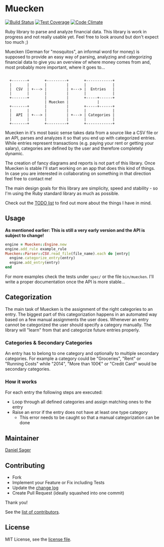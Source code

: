 # Muecken

[![Build Status](https://travis-ci.org/dsager/muecken.svg?branch=master)](https://travis-ci.org/dsager/muecken)
[![Test Coverage](https://codeclimate.com/github/dsager/muecken/badges/coverage.svg)](https://codeclimate.com/github/dsager/muecken)
[![Code Climate](https://codeclimate.com/github/dsager/muecken/badges/gpa.svg)](https://codeclimate.com/github/dsager/muecken)

Ruby library to parse and analyze financial data. This library is work in
progress and not really usable yet. Feel free to look around but don't expect
too much ;)

Muecken (German for "mosquitos", an informal word for money) is supposed to
provide an easy way of parsing, analyzing and categorizing financial data to
give you an overview of where money comes from and, most probably more
important, where it goes to...

```                                                       

  +-------+       +---------+       +------------+   
  |       |       |         |       |            |   
  |  CSV  | +---> |         | +---> |  Entries   |   
  |       |       |         |       |            |   
  +-------+       |         |       +-----+------+   
                  | Muecken |             |          
  +-------+       |         |       +-----+------+   
  |       |       |         |       |            |   
  |  API  | +---> |         | +---> | Categories |   
  |       |       |         |       |            |   
  +-------+       +---------+       +------------+   

```

Muecken in it's most basic sense takes data from a source like a CSV file or an
API, parses and analyzes it so that you end up with categorized entries. While
entries represent transactions (e.g. paying your rent or getting your salary),
categories are defined by the user and therefore completely dynamic.

The creation of fancy diagrams and reports is not part of this library. Once
Muecken is stable I'll start working on an app that does this kind of things. In
case you are interested in collaborating on something in that direction feel
free to contact me!

The main design goals for this library are simplicity, speed and stability - so
I'm using the Ruby standard library as much as possible.

Check out the [TODO list](TODO.md) to find out more about the things I have in
mind.

## Usage

**As mentioned earlier: This is still a very early version and the API is
subject to change!**

```ruby
engine = Muecken::Engine.new
engine.add_rule example_rule
Muecken::Parser::CSV.read_file(file_name).each do |entry|
  engine.categorize_entry(entry)
  engine.add_entry(entry)
end
```

For more examples check the tests under `spec/` or the file `bin/muecken`. I'll
write a proper documentation once the API is more stable...

## Categorization

The main task of Muecken is the assignment of the right categories to an entry.
The biggest part of this categorization happens in an automated way based on a
few manual assignments the user does. Whenever an entry cannot be categorized
the user should specify a category manually. The library will "learn" from that
and categorize future entries properly.

### Categories & Secondary Categories

An entry has to belong to one category and optionally to multiple secondary
categories. For example a category could be "Groceries", "Rent" or "Running
Costs" while "2014", "More than 100€" or "Credit Card" would be secondary
categories.

### How it works

For each entry the following steps are executed:

- Loop through all defined categories and assign matching ones to the entry
- Raise an error if the entry does not have at least one type category
  - This error needs to be caught so that a manual categorization can be done

## Maintainer

[Daniel Sager](https://github.com/dsager)

## Contributing

- Fork
- Implement your Feature or Fix including Tests
- Update the [change log](CHANGELOG.md)
- Create Pull Request (ideally squashed into one commit)

Thank you!

See the [list of contributors](https://github.com/dsager/muecken/contributors).

## License

MIT License, see the [license file](LICENSE).

